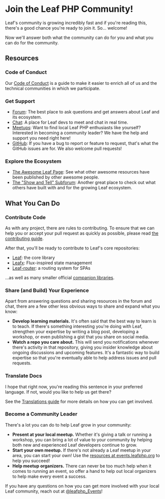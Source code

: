 # Join the Leaf PHP Community!

Leaf's community is growing incredibly fast and if you're reading this, there's a good chance you're ready to join it. So... welcome!

Now we'll answer both what the community can do for you and what you can do for the community.

## Resources

### Code of Conduct

Our [Code of Conduct](/coc) is a guide to make it easier to enrich all of us and the technical communities in which we participate.

### Get Support

- [Forum](https://forum.leafphp.org/): The best place to ask questions and get answers about Leaf and its ecosystem.
- [Chat](https://chat.leafphp.org/): A place for Leaf devs to meet and chat in real time.
- [Meetups](https://events.leafphp.org/meetups): Want to find local Leaf PHP enthusiasts like yourself? Interested in becoming a community leader? We have the help and support you need right here!
- [GitHub](https://github.com/leafphp): If you have a bug to report or feature to request, that's what the GitHub issues are for. We also welcome pull requests!

### Explore the Ecosystem

- [The Awesome Leaf Page](https://github.com/leafphp/awesome-Leaf): See what other awesome resources have been published by other awesome people.
- [The "Show and Tell" Subforum](https://forum.leafphp.org/c/show-and-tell): Another great place to check out what others have built with and for the growing Leaf ecosystem.

## What You Can Do

### Contribute Code

As with any project, there are rules to contributing. To ensure that we can help you or accept your pull request as quickly as possible, please read [the contributing guide](https://github.com/leafphp/Leaf/blob/dev/.github/CONTRIBUTING.md).

After that, you'll be ready to contribute to Leaf's core repositories:

- [Leaf](https://github.com/leafphp/Leaf): the core library
- [Leafx](https://github.com/leafphp/Leafx): Flux-inspired state management
- [Leaf-router](https://github.com/leafphp/Leaf-router): a routing system for SPAs

...as well as many smaller official [companion libraries](https://github.com/leafphp).

### Share (and Build) Your Experience

Apart from answering questions and sharing resources in the forum and chat, there are a few other less obvious ways to share and expand what you know:

- **Develop learning materials.** It's often said that the best way to learn is to teach. If there's something interesting you're doing with Leaf, strengthen your expertise by writing a blog post, developing a workshop, or even publishing a gist that you share on social media.
- **Watch a repo you care about.** This will send you notifications whenever there's activity in that repository, giving you insider knowledge about ongoing discussions and upcoming features. It's a fantastic way to build expertise so that you're eventually able to help address issues and pull requests.

### Translate Docs

I hope that right now, you're reading this sentence in your preferred language. If not, would you like to help us get there?

See the [Translations guide](/docs/contributing/translations.html) for more details on how you can get involved.

### Become a Community Leader

There's a lot you can do to help Leaf grow in your community:

- **Present at your local meetup.** Whether it's giving a talk or running a workshop, you can bring a lot of value to your community by helping both new and experienced Leaf developers continue to grow.
- **Start your own meetup.** If there's not already a Leaf meetup in your area, you can start your own! Use the [resources at events.leafphp.org](https://events.leafphp.org/resources/#getting-started) to help you succeed!
- **Help meetup organizers.** There can never be too much help when it comes to running an event, so offer a hand to help out local organizers to help make every event a success.

If you have any questions on how you can get more involved with your local Leaf community, reach out at [@leafphp_Events](https://www.twitter.com/leafphp_events)!
